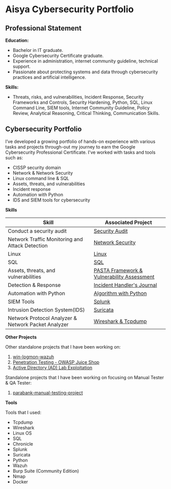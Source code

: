 # Aisya Cybersecurity Portfolio

## Professional Statement

**Education:**
  - Bachelor in IT graduate.
  - Google Cybersecurity Certificate graduate.
  - Experience in administration, internet community guideline, technical support.
  - Passionate about protecting systems and data through cybersecurity practices and artificial intelligence.

**Skills:**
  - Threats, risks, and vulnerabilities, Incident Response, Security Frameworks and Controls, Security Hardening, Python, SQL, Linux Command Line, SIEM tools, Internet Community Guideline, Policy Review, Analytical Reasoning, Critical Thinking, Communication Skills.

## Cybersecurity Portfolio

I’ve developed a growing portfolio of hands-on experience with various tasks and projects through-out my journey to earn the Google Cybersecurity Professional Certificate. I've worked with tasks and tools such as:
  - CISSP security domain
  - Network & Network Security
  - Linux command line & SQL
  - Assets, threats, and vulnerabilities
  - Incident response
  - Automation with Python
  - IDS and SIEM tools for cybersecurity

**Skills**

| Skill                                           | Associated Project         |
|-------------------------------------------------|----------------------------|
| Conduct a security audit                        | <a href="https://github.com/AisyaJalani/Aisya-Cybersecurity-Portfolio/tree/main/1.%20Conduct%20a%20Security%20Audit">Security Audit</a> |
| Network Traffic Monitoring and Attack Detection | <a href="https://github.com/AisyaJalani/Aisya-Cybersecurity-Portfolio/tree/main/2.%20Network%20Security">Network Security</a>|
| Linux                                           | <a href="https://github.com/AisyaJalani/Aisya-Cybersecurity-Portfolio/tree/main/3.%20Linux%20%26%20SQL">Linux</a> |
| SQL                                             | <a href="https://github.com/AisyaJalani/Aisya-Cybersecurity-Portfolio/tree/main/3.%20Linux%20%26%20SQL">SQL</a> |
| Assets, threats, and vulnerabilities            | <a href="https://github.com/AisyaJalani/Aisya-Cybersecurity-Portfolio/tree/main/4.%20Assets%2C%20Threats%2C%20and%20Vulnerabilities">PASTA Framework & Vulnerability Assessment</a> |
| Detection & Response                            | <a href="https://github.com/AisyaJalani/Aisya-Cybersecurity-Portfolio/tree/main/5.%20Detection%20%26%20Response">Incident Handler's Journal</a> |
| Automation with Python                          | <a href="7. Automate with Python">Algorithm with Python</a> |
| SIEM Tools                                      | <a href="https://github.com/AisyaJalani/Aisya-Cybersecurity-Portfolio/tree/main/6.%20Wireshark%2C%20Tcpdump%2C%20IDS%20%26%20SIEM">Splunk</a> |
| Intrusion Detection System(IDS)                 | <a href="https://github.com/AisyaJalani/Aisya-Cybersecurity-Portfolio/tree/main/6.%20Wireshark%2C%20Tcpdump%2C%20IDS%20%26%20SIEM">Suricata</a> |
| Network Protocol Analyzer & Network Packet Analyzer| <a href="https://github.com/AisyaJalani/Aisya-Cybersecurity-Portfolio/tree/main/6.%20Wireshark%2C%20Tcpdump%2C%20IDS%20%26%20SIEM">Wireshark & Tcpdump</a> |

**Other Projects**

Other standalone projects that I have been working on:

1. <a href = "https://github.com/AisyaJalani/win-logmon-wazuh">win-logmon-wazuh</a>
2. <a href = "https://github.com/AisyaJalani/Penetration-Testing---OWASP-Juice-Shop">Penetration Testing - OWASP Juice Shop</a>
3. <a href = "https://github.com/AisyaJalani/Active-Directory-AD-Lab-Exploitation">Active Directory (AD) Lab Exploitation</a>

Standalone projects that I have been working on focusing on Manual Tester & QA Tester:

1. <a href = "https://github.com/AisyaJalani/win-logmon-wazuh">parabank-manual-testing-project</a>

**Tools**

Tools that I used:
  - Tcpdump
  - Wireshark
  - Linux OS
  - SQL
  - Chronicle
  - Splunk
  - Suricata
  - Python
  - Wazuh
  - Burp Suite (Community Edition)
  - Nmap
  - Docker



